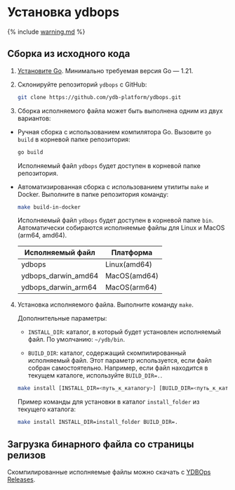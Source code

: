 # Установка ydbops

{% include [warning.md](_includes/warning.md) %}

## Сборка из исходного кода

1. [Установите Go](https://go.dev/doc/install). Минимально требуемая версия Go — 1.21.

2. Склонируйте репозиторий `ydbops` с GitHub:

    ```bash
    git clone https://github.com/ydb-platform/ydbops.git
    ```

3. Сборка исполняемого файла может быть выполнена одним из двух вариантов:

- Ручная сборка с использованием компилятора Go. Вызовите `go build` в корневой папке репозитория:

    ```bash
    go build
    ```

    Исполняемый файл `ydbops` будет доступен в корневой папке репозитория.

- Автоматизированная сборка с использованием утилиты `make` и Docker. Выполните в папке репозитория команду:

  ```bash
  make build-in-docker
  ```

  Исполняемый файл `ydbops` будет доступен в корневой папке `bin`. Автоматически собираются исполняемые файлы для Linux и MacOS (arm64, amd64).

  | Исполняемый файл | Платформа
  |-|-|
  | ydbops | Linux(amd64) |
  | ydbops_darwin_amd64 | MacOS(amd64) |
  | ydbops_darwin_arm64 | MacOS(arm64) |

4. Установка исполняемого файла. Выполните команду `make`.

   Дополнительные параметры:

    - `INSTALL_DIR`: каталог, в который будет установлен исполняемый файл. По умолчанию: `~/ydb/bin`.

    - `BUILD_DIR`: каталог, содержащий скомпилированный исполняемый файл. Этот параметр используется, если файл собран самостоятельно. Например, если файл находится в текущем каталоге, используйте `BUILD_DIR=.`.

    ```bash
    make install [INSTALL_DIR=<путь_к_каталогу>] [BUILD_DIR=<путь_к_каталогу>]
    ```

    Пример команды для установки в каталог `install_folder` из текущего каталога:

    ```bash
    make install INSTALL_DIR=install_folder BUILD_DIR=.
    ```

## Загрузка бинарного файла со страницы релизов

Скомпилированные исполняемые файлы можно скачать с [YDBOps Releases](../../downloads/index.md#ydbops).
